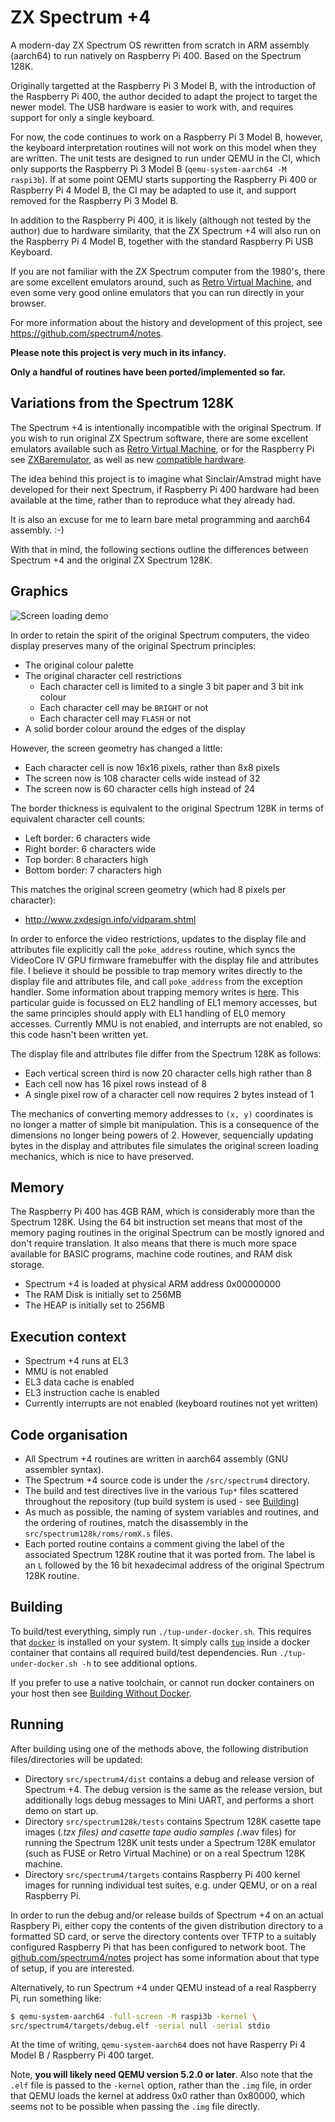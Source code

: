 # ZX Spectrum +4

A modern-day ZX Spectrum OS rewritten from scratch in ARM assembly (aarch64) to
run natively on Raspberry Pi 400. Based on the Spectrum 128K.

Originally targetted at the Raspberry Pi 3 Model B, with the introduction of
the Raspberry Pi 400, the author decided to adapt the project to target the
newer model. The USB hardware is easier to work with, and requires support for
only a single keyboard.

For now, the code continues to work on a Raspberry Pi 3 Model B, however, the
keyboard interpretation routines will not work on this model when they are
written. The unit tests are designed to run under QEMU in the CI, which only
supports the Raspberry Pi 3 Model B (`qemu-system-aarch64 -M raspi3b`). If at
some point QEMU starts supporting the Raspberry Pi 400 or Raspberry Pi 4 Model
B, the CI may be adapted to use it, and support removed for the Raspberry Pi 3
Model B.

In addition to the Raspberry Pi 400, it is likely (although not tested by the
author) due to hardware similarity, that the ZX Spectrum +4 will also run on
the Raspberry Pi 4 Model B, together with the standard Raspberry Pi USB
Keyboard.

If you are not familiar with the ZX Spectrum computer from the 1980's, there
are some excellent emulators around, such as [Retro Virtual
Machine](http://www.retrovirtualmachine.org/), and even some very good online
emulators that you can run directly in your browser.

For more information about the history and development of this project, see
<https://github.com/spectrum4/notes>.

__Please note this project is very much in its infancy.__

__Only a handful of routines have been ported/implemented so far.__

## Variations from the Spectrum 128K

The Spectrum +4 is intentionally incompatible with the original Spectrum. If
you wish to run original ZX Spectrum software, there are some excellent
emulators available such as [Retro Virtual
Machine](https://www.retrovirtualmachine.org/en/), or for the Raspberry Pi see
[ZXBaremulator](http://zxmini.speccy.org/en/index.html), as well as new
[compatible hardware](https://www.specnext.com/shop/).

The idea behind this project is to imagine what Sinclair/Amstrad might have
developed for their next Spectrum, if Raspberry Pi 400 hardware had been
available at the time, rather than to reproduce what they already had.

It is also an excuse for me to learn bare metal programming and aarch64
assembly. :-)

With that in mind, the following sections outline the differences between
Spectrum +4 and the original ZX Spectrum 128K.

## Graphics

![Screen loading demo](animated.gif)

In order to retain the spirit of the original Spectrum computers, the video
display preserves many of the original Spectrum principles:

  * The original colour palette
  * The original character cell restrictions
    * Each character cell is limited to a single 3 bit paper and 3 bit ink
      colour
    * Each character cell may be `BRIGHT` or not
    * Each character cell may `FLASH` or not
  * A solid border colour around the edges of the display

However, the screen geometry has changed a little:

  * Each character cell is now 16x16 pixels, rather than 8x8 pixels
  * The screen now is 108 character cells wide instead of 32
  * The screen now is 60 character cells high instead of 24

The border thickness is equivalent to the original Spectrum 128K in terms of
equivalent character cell counts:

  * Left border: 6 characters wide
  * Right border: 6 characters wide
  * Top border: 8 characters high
  * Bottom border: 7 characters high

This matches the original screen geometry (which had 8 pixels per character):

  * <http://www.zxdesign.info/vidparam.shtml>

In order to enforce the video restrictions, updates to the display file and
attributes file explicitly call the `poke_address` routine, which syncs the
VideoCore IV GPU firmware framebuffer with the display file and attributes
file. I believe it should be possible to trap memory writes directly to the
display file and attributes file, and call `poke_address` from the exception
handler. Some information about trapping memory writes is
[here](https://www.cnblogs.com/pengdonglin137/p/14091950.html). This particular
guide is focussed on EL2 handling of EL1 memory accesses, but the same
principles should apply with EL1 handling of EL0 memory accesses. Currently MMU
is not enabled, and interrupts are not enabled, so this code hasn't been
written yet.

The display file and attributes file differ from the Spectrum 128K as follows:

  * Each vertical screen third is now 20 character cells high rather than 8
  * Each cell now has 16 pixel rows instead of 8
  * A single pixel row of a character cell now requires 2 bytes instead of 1

The mechanics of converting memory addresses to `(x, y)` coordinates is no
longer a matter of simple bit manipulation. This is a consequence of the
dimensions no longer being powers of 2. However, sequencially updating bytes in
the display and attributes file simulates the original screen loading
mechanics, which is nice to have preserved.

## Memory

The Raspberry Pi 400 has 4GB RAM, which is considerably more than the Spectrum
128K.  Using the 64 bit instruction set means that most of the memory paging
routines in the original Spectrum can be mostly ignored and don't require
translation. It also means that there is much more space available for BASIC
programs, machine code routines, and RAM disk storage.

  * Spectrum +4 is loaded at physical ARM address 0x00000000
  * The RAM Disk is initially set to 256MB
  * The HEAP is initially set to 256MB

## Execution context

  * Spectrum +4 runs at EL3
  * MMU is not enabled
  * EL3 data cache is enabled
  * EL3 instruction cache is enabled
  * Currently interrupts are not enabled (keyboard routines not yet written)

## Code organisation

  * All Spectrum +4 routines are written in aarch64 assembly (GNU assembler
  syntax).
  * The Spectrum +4 source code is under the `/src/spectrum4` directory.
  * The build and test directives live in the various `Tup*` files scattered
  throughout the repository (tup build system is used - see
  [Building](#building))
  * As much as possible, the naming of system variables and routines, and the
  ordering of routines, match the disassembly in the
  `src/spectrum128k/roms/romX.s` files.
  * Each ported routine contains a comment giving the label of the associated
  Spectrum 128K routine that it was ported from. The label is an `L` followed
  by the 16 bit hexadecimal address of the original Spectrum 128K routine.

## Building

To build/test everything, simply run `./tup-under-docker.sh`. This requires
that [`docker`](https://www.docker.com/) is installed on your system. It simply
calls [`tup`](http://gittup.org/tup/index.html) inside a docker container that
contains all required build/test dependencies. Run `./tup-under-docker.sh -h`
to see additional options.

If you prefer to use a native toolchain, or cannot run docker containers on
your host then see [Building Without Docker](dev-setup/README.md).

## Running

After building using one of the methods above, the following distribution
files/directories will be updated:

  * Directory `src/spectrum4/dist` contains a debug and release version of
    Spectrum +4. The debug version is the same as the release version, but
    additionally logs debug messages to Mini UART, and performs a short demo on
    start up.
  * Directory `src/spectrum128k/tests` contains Spectrum 128K casette tape images
    (*.tzx files) and casette tape audio samples (*.wav files) for running the
    Spectrum 128K unit tests under a Spectrum 128K emulator (such as FUSE or
    Retro Virtual Machine) or on a real Spectrum 128K machine.
  * Directory `src/spectrum4/targets` contains Raspberry Pi 400 kernel images
    for running individual test suites, e.g. under QEMU, or on a real Raspberry
    Pi.

In order to run the debug and/or release builds of Spectrum +4 on an actual
Raspbery Pi, either copy the contents of the given distribution directory to a
formatted SD card, or serve the directory contents over TFTP to a suitably
configured Raspberry Pi that has been configured to network boot. The
[github.com/spectrum4/notes](https://github.com/spectrum4/notes#5-rpi-3b-bootloading)
project has some information about that type of setup, if you are interested.

Alternatively, to run Spectrum +4 under QEMU instead of a real Raspberry Pi,
run something like:

```bash
$ qemu-system-aarch64 -full-screen -M raspi3b -kernel \
src/spectrum4/targets/debug.elf -serial null -serial stdio
```

At the time of writing, `qemu-system-aarch64` does not have Rasperry Pi 4 Model
B / Raspberry Pi 400 target.

Note, __you will likely need QEMU version 5.2.0 or later__. Also note that the `.elf`
file is passed to the `-kernel` option, rather than the `.img` file, in order that
QEMU loads the kernel at address 0x0 rather than 0x80000, which seems not to be
possible when passing the `.img` file directly.
